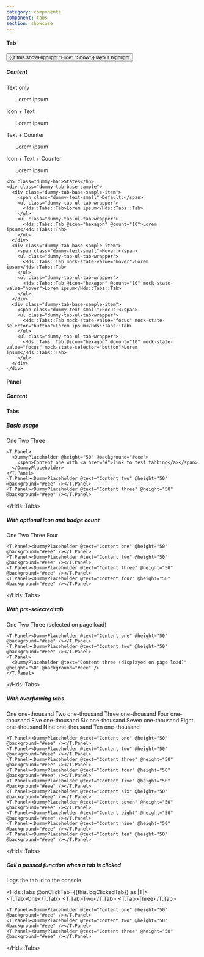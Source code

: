 ```yaml
---
category: components
component: tabs
section: showcase
---
```



<section data-test-percy data-section="showcase">
  

  <h4 class="dummy-h4">Tab</h4>
  <button id="dummy-toggle-highlight" type="button" {{on "click" this.toggleHighlight}}>
    {{if this.showHighlight "Hide" "Show"}}
    layout highlight
  </button>
  <div class="{{if this.showHighlight 'dummy-tabs-layout-highlight'}}">
    <h5 class="dummy-h6">Content</h5>
    <div class="dummy-tab-base-sample">
      <div>
        <span class="dummy-text-small">Text only</span>
        <ul class="dummy-tab-ul-tab-wrapper">
          <Hds::Tabs::Tab>Lorem ipsum</Hds::Tabs::Tab>
        </ul>
      </div>
      <div>
        <span class="dummy-text-small">Icon + Text</span>
        <ul class="dummy-tab-ul-tab-wrapper">
          <Hds::Tabs::Tab @icon="hexagon">Lorem ipsum</Hds::Tabs::Tab>
        </ul>
      </div>
      <div>
        <span class="dummy-text-small">Text + Counter</span>
        <ul class="dummy-tab-ul-tab-wrapper">
          <Hds::Tabs::Tab @count="10">Lorem ipsum</Hds::Tabs::Tab>
        </ul>
      </div>
      <div>
        <span class="dummy-text-small">Icon + Text + Counter</span>
        <ul class="dummy-tab-ul-tab-wrapper">
          <Hds::Tabs::Tab @icon="hexagon" @count="10">Lorem ipsum</Hds::Tabs::Tab>
        </ul>
      </div>
    </div>

    <h5 class="dummy-h6">States</h5>
    <div class="dummy-tab-base-sample">
      <div class="dummy-tab-base-sample-item">
        <span class="dummy-text-small">Default:</span>
        <ul class="dummy-tab-ul-tab-wrapper">
          <Hds::Tabs::Tab>Lorem ipsum</Hds::Tabs::Tab>
        </ul>
        <ul class="dummy-tab-ul-tab-wrapper">
          <Hds::Tabs::Tab @icon="hexagon" @count="10">Lorem ipsum</Hds::Tabs::Tab>
        </ul>
      </div>
      <div class="dummy-tab-base-sample-item">
        <span class="dummy-text-small">Hover:</span>
        <ul class="dummy-tab-ul-tab-wrapper">
          <Hds::Tabs::Tab mock-state-value="hover">Lorem ipsum</Hds::Tabs::Tab>
        </ul>
        <ul class="dummy-tab-ul-tab-wrapper">
          <Hds::Tabs::Tab @icon="hexagon" @count="10" mock-state-value="hover">Lorem ipsum</Hds::Tabs::Tab>
        </ul>
      </div>
      <div class="dummy-tab-base-sample-item">
        <span class="dummy-text-small">Focus:</span>
        <ul class="dummy-tab-ul-tab-wrapper">
          <Hds::Tabs::Tab mock-state-value="focus" mock-state-selector="button">Lorem ipsum</Hds::Tabs::Tab>
        </ul>
        <ul class="dummy-tab-ul-tab-wrapper">
          <Hds::Tabs::Tab @icon="hexagon" @count="10" mock-state-value="focus" mock-state-selector="button">Lorem ipsum</Hds::Tabs::Tab>
        </ul>
      </div>
    </div>
  </div>

  <h4 class="dummy-h4">Panel</h4>
  <h5 class="dummy-h6">Content</h5>
  <Hds::Tabs::Panel>
    <DummyPlaceholder @text="Panel with generic content" @height="50" @background="#eee" />
  </Hds::Tabs::Panel>

  <h4 class="dummy-h4">Tabs</h4>
  <h5 class="dummy-h6">Basic usage</h5>
  <Hds::Tabs as |T|>
    <T.Tab>One</T.Tab>
    <T.Tab>Two</T.Tab>
    <T.Tab>Three</T.Tab>

    <T.Panel>
      <DummyPlaceholder @height="50" @background="#eee">
        <span>Content one with <a href="#">link to test tabbing</a></span>
      </DummyPlaceholder>
    </T.Panel>
    <T.Panel><DummyPlaceholder @text="Content two" @height="50" @background="#eee" /></T.Panel>
    <T.Panel><DummyPlaceholder @text="Content three" @height="50" @background="#eee" /></T.Panel>
  </Hds::Tabs>

  <h5 class="dummy-h6">With optional icon and badge count</h5>
  <Hds::Tabs as |T|>
    <T.Tab @count="5">One</T.Tab>
    <T.Tab @icon="info">Two</T.Tab>
    <T.Tab>Three</T.Tab>
    <T.Tab @icon="alert-triangle" @count="5">Four</T.Tab>

    <T.Panel><DummyPlaceholder @text="Content one" @height="50" @background="#eee" /></T.Panel>
    <T.Panel><DummyPlaceholder @text="Content two" @height="50" @background="#eee" /></T.Panel>
    <T.Panel><DummyPlaceholder @text="Content three" @height="50" @background="#eee" /></T.Panel>
    <T.Panel><DummyPlaceholder @text="Content four" @height="50" @background="#eee" /></T.Panel>
  </Hds::Tabs>

  <h5 class="dummy-h6">With pre-selected tab</h5>
  <Hds::Tabs as |T|>
    <T.Tab>One</T.Tab>
    <T.Tab>Two</T.Tab>
    <T.Tab @isSelected={{true}}>Three (selected on page load)</T.Tab>

    <T.Panel><DummyPlaceholder @text="Content one" @height="50" @background="#eee" /></T.Panel>
    <T.Panel><DummyPlaceholder @text="Content two" @height="50" @background="#eee" /></T.Panel>
    <T.Panel>
      <DummyPlaceholder @text="Content three (displayed on page load)" @height="50" @background="#eee" />
    </T.Panel>
  </Hds::Tabs>

  <h5 class="dummy-h6">With overflowing tabs</h5>
  <Hds::Tabs as |T|>
    <T.Tab>One one-thousand</T.Tab>
    <T.Tab>Two one-thousand</T.Tab>
    <T.Tab>Three one-thousand</T.Tab>
    <T.Tab>Four one-thousand</T.Tab>
    <T.Tab>Five one-thousand</T.Tab>
    <T.Tab>Six one-thousand</T.Tab>
    <T.Tab>Seven one-thousand</T.Tab>
    <T.Tab>Eight one-thousand</T.Tab>
    <T.Tab>Nine one-thousand</T.Tab>
    <T.Tab>Ten one-thousand</T.Tab>

    <T.Panel><DummyPlaceholder @text="Content one" @height="50" @background="#eee" /></T.Panel>
    <T.Panel><DummyPlaceholder @text="Content two" @height="50" @background="#eee" /></T.Panel>
    <T.Panel><DummyPlaceholder @text="Content three" @height="50" @background="#eee" /></T.Panel>
    <T.Panel><DummyPlaceholder @text="Content four" @height="50" @background="#eee" /></T.Panel>
    <T.Panel><DummyPlaceholder @text="Content five" @height="50" @background="#eee" /></T.Panel>
    <T.Panel><DummyPlaceholder @text="Content six" @height="50" @background="#eee" /></T.Panel>
    <T.Panel><DummyPlaceholder @text="Content seven" @height="50" @background="#eee" /></T.Panel>
    <T.Panel><DummyPlaceholder @text="Content eight" @height="50" @background="#eee" /></T.Panel>
    <T.Panel><DummyPlaceholder @text="Content nine" @height="50" @background="#eee" /></T.Panel>
    <T.Panel><DummyPlaceholder @text="Content ten" @height="50" @background="#eee" /></T.Panel>
  </Hds::Tabs>

  <h5 class="dummy-h6">Call a passed function when a tab is clicked</h5>
  <p class="dummy-paragraph">Logs the tab id to the console</p>

  <Hds::Tabs @onClickTab={{this.logClickedTab}} as |T|>
    <T.Tab>One</T.Tab>
    <T.Tab>Two</T.Tab>
    <T.Tab>Three</T.Tab>

    <T.Panel><DummyPlaceholder @text="Content one" @height="50" @background="#eee" /></T.Panel>
    <T.Panel><DummyPlaceholder @text="Content two" @height="50" @background="#eee" /></T.Panel>
    <T.Panel><DummyPlaceholder @text="Content three" @height="50" @background="#eee" /></T.Panel>
  </Hds::Tabs>
</section>
